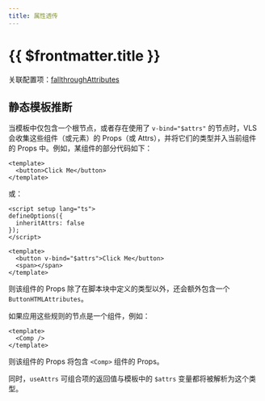 ```yaml
---
title: 属性透传
---
```


# {{ $frontmatter.title }}

关联配置项：[fallthroughAttributes](../reference/vue-compiler-options#fallthroughattributes)

## 静态模板推断

当模板中仅包含一个根节点，或者存在使用了 `v-bind="$attrs"` 的节点时，VLS 会收集这些组件（或元素）的 Props（或 Attrs），并将它们的类型并入当前组件的 Props 中。例如，某组件的部分代码如下：

```vue
<template>
  <button>Click Me</button>
</template>
```

或：

```vue
<script setup lang="ts">
defineOptions({
  inheritAttrs: false
});
</script>

<template>
  <button v-bind="$attrs">Click Me</button>
  <span></span>
</template>
```

则该组件的 Props 除了在脚本块中定义的类型以外，还会额外包含一个 `ButtonHTMLAttributes`。

如果应用这些规则的节点是一个组件，例如：

```vue
<template>
  <Comp />
</template>
```

则该组件的 Props 将包含 `<Comp>` 组件的 Props。

同时，`useAttrs` 可组合项的返回值与模板中的 `$attrs` 变量都将被解析为这个类型。
